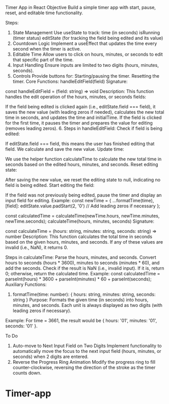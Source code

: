 Timer App in React
Objective
Build a simple timer app with start, pause, reset, and editable time functionality.

Steps:
1. State Management
Use useState to track:
time (in seconds)
isRunning (timer status)
editState (for tracking the field being edited and its value)
2. Countdown Logic
Implement a useEffect that updates the time every second when the timer is active.
3. Editable Time
Allow users to click on hours, minutes, or seconds to edit that specific part of the time.
4. Input Handling
Ensure inputs are limited to two digits (hours, minutes, seconds).
5. Controls
Provide buttons for:
Starting/pausing the timer.
Resetting the timer.
Core Functions:
handleEditField(field)
Signature:

const handleEditField = (field: string) => void
Description: This function handles the edit operation of the hours, minutes, or seconds fields:

If the field being edited is clicked again (i.e., editState.field === field), it saves the new value (with leading zeros if needed), calculates the new total time in seconds, and updates the time and initialTime.
If the field is clicked for the first time, it pauses the timer and prepares the value for editing (removes leading zeros).
6. Steps in handleEditField:
Check if field is being edited:

If editState.field === field, this means the user has finished editing that field. We calculate and save the new value.
Update time:

We use the helper function calculateTime to calculate the new total time in seconds based on the edited hours, minutes, and seconds.
Reset editing state:

After saving the new value, we reset the editing state to null, indicating no field is being edited.
Start editing the field:

If the field was not previously being edited, pause the timer and display an input field for editing.
Example:
const newTime = {
  ...formatTime(time), 
  [field]: editState.value.padStart(2, '0') // Add leading zeros if necessary
};

const calculatedTime = calculateTime(newTime.hours, newTime.minutes, newTime.seconds);
calculateTime(hours, minutes, seconds)
Signature:

const calculateTime = (hours: string, minutes: string, seconds: string) => number
Description: This function calculates the total time in seconds based on the given hours, minutes, and seconds. If any of these values are invalid (i.e., NaN), it returns 0.

Steps in calculateTime:
Parse the hours, minutes, and seconds.
Convert hours to seconds (hours * 3600), minutes to seconds (minutes * 60), and add the seconds.
Check if the result is NaN (i.e., invalid input). If it is, return 0; otherwise, return the calculated time.
Example:
const calculatedTime = 
  parseInt(hours) * 3600 + 
  parseInt(minutes) * 60 + 
  parseInt(seconds);
Auxiliary Functions:
1. formatTime(time: number): { hours: string, minutes: string, seconds: string }
Purpose: Formats the given time (in seconds) into hours, minutes, and seconds. Each unit is always displayed as two digits (with leading zeros if necessary).

Example: For time = 3661, the result would be { hours: '01', minutes: '01', seconds: '01' }.

To Do
1. Auto-move to Next Input Field on Two Digits
Implement functionality to automatically move the focus to the next input field (hours, minutes, or seconds) when 2 digits are entered.
2. Reverse the Progress Ring Animation
Modify the progress ring to fill counter-clockwise, reversing the direction of the stroke as the timer counts down.
# Timer-app
